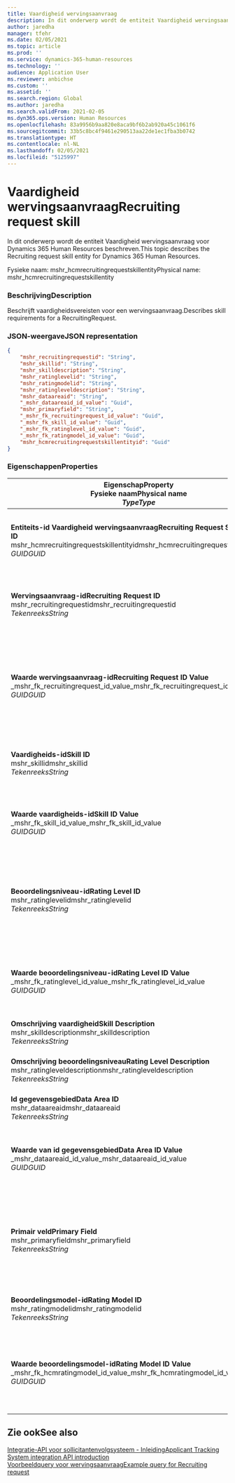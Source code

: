 ```yaml
---
title: Vaardigheid wervingsaanvraag
description: In dit onderwerp wordt de entiteit Vaardigheid wervingsaanvraag voor Dynamics 365 Human Resources beschreven.
author: jaredha
manager: tfehr
ms.date: 02/05/2021
ms.topic: article
ms.prod: ''
ms.service: dynamics-365-human-resources
ms.technology: ''
audience: Application User
ms.reviewer: anbichse
ms.custom: ''
ms.assetid: ''
ms.search.region: Global
ms.author: jaredha
ms.search.validFrom: 2021-02-05
ms.dyn365.ops.version: Human Resources
ms.openlocfilehash: 83a9956b9aa820e8aca9bf6b2ab920a45c1061f6
ms.sourcegitcommit: 33b5c8bc4f9461e290513aa22de1ec1fba3b0742
ms.translationtype: HT
ms.contentlocale: nl-NL
ms.lasthandoff: 02/05/2021
ms.locfileid: "5125997"
---
```

# <a name="recruiting-request-skill"></a><span data-ttu-id="bb0a4-103">Vaardigheid wervingsaanvraag</span><span class="sxs-lookup"><span data-stu-id="bb0a4-103">Recruiting request skill</span></span>

<span data-ttu-id="bb0a4-104">In dit onderwerp wordt de entiteit Vaardigheid wervingsaanvraag voor Dynamics 365 Human Resources beschreven.</span><span class="sxs-lookup"><span data-stu-id="bb0a4-104">This topic describes the Recruiting request skill entity for Dynamics 365 Human Resources.</span></span>

<span data-ttu-id="bb0a4-105">Fysieke naam: mshr_hcmrecruitingrequestskillentity</span><span class="sxs-lookup"><span data-stu-id="bb0a4-105">Physical name: mshr_hcmrecruitingrequestskillentity</span></span>

### <a name="description"></a><span data-ttu-id="bb0a4-106">Beschrijving</span><span class="sxs-lookup"><span data-stu-id="bb0a4-106">Description</span></span>

<span data-ttu-id="bb0a4-107">Beschrijft vaardigheidsvereisten voor een wervingsaanvraag.</span><span class="sxs-lookup"><span data-stu-id="bb0a4-107">Describes skill requirements for a RecruitingRequest.</span></span>

### <a name="json-representation"></a><span data-ttu-id="bb0a4-108">JSON-weergave</span><span class="sxs-lookup"><span data-stu-id="bb0a4-108">JSON representation</span></span>

```json
{
    "mshr_recruitingrequestid": "String",
    "mshr_skillid": "String",
    "mshr_skilldescription": "String",
    "mshr_ratinglevelid": "String",
    "mshr_ratingmodelid": "String",
    "mshr_ratingleveldescription": "String",
    "mshr_dataareaid": "String",
    "_mshr_dataareaid_id_value": "Guid",
    "mshr_primaryfield": "String",
    "_mshr_fk_recruitingrequest_id_value": "Guid",
    "_mshr_fk_skill_id_value": "Guid",
    "_mshr_fk_ratinglevel_id_value": "Guid",
    "_mshr_fk_ratingmodel_id_value": "Guid",
    "mshr_hcmrecruitingrequestskillentityid": "Guid"
}
```

### <a name="properties"></a><span data-ttu-id="bb0a4-109">Eigenschappen</span><span class="sxs-lookup"><span data-stu-id="bb0a4-109">Properties</span></span>

| <span data-ttu-id="bb0a4-110">Eigenschap</span><span class="sxs-lookup"><span data-stu-id="bb0a4-110">Property</span></span><br><span data-ttu-id="bb0a4-111">**Fysieke naam**</span><span class="sxs-lookup"><span data-stu-id="bb0a4-111">**Physical name**</span></span><br><span data-ttu-id="bb0a4-112">**_Type_**</span><span class="sxs-lookup"><span data-stu-id="bb0a4-112">**_Type_**</span></span> | <span data-ttu-id="bb0a4-113">Gebruiken</span><span class="sxs-lookup"><span data-stu-id="bb0a4-113">Use</span></span> | <span data-ttu-id="bb0a4-114">Beschrijving</span><span class="sxs-lookup"><span data-stu-id="bb0a4-114">Description</span></span> |
| --- | --- | --- |
| <span data-ttu-id="bb0a4-115">**Entiteits-id Vaardigheid wervingsaanvraag**</span><span class="sxs-lookup"><span data-stu-id="bb0a4-115">**Recruiting Request Skill Entity ID**</span></span><br><span data-ttu-id="bb0a4-116">mshr_hcmrecruitingrequestskillentityid</span><span class="sxs-lookup"><span data-stu-id="bb0a4-116">mshr_hcmrecruitingrequestskillentityid</span></span><br><span data-ttu-id="bb0a4-117">*GUID*</span><span class="sxs-lookup"><span data-stu-id="bb0a4-117">*GUID*</span></span> | <span data-ttu-id="bb0a4-118">Alleen-lezen</span><span class="sxs-lookup"><span data-stu-id="bb0a4-118">Read-only</span></span><br><span data-ttu-id="bb0a4-119">Vereist</span><span class="sxs-lookup"><span data-stu-id="bb0a4-119">Required</span></span> | <span data-ttu-id="bb0a4-120">Unieke, door het systeem gegenereerde id voor de record **Vaardigheid wervingsaanvraag**.</span><span class="sxs-lookup"><span data-stu-id="bb0a4-120">System-generated unique identifier for the **Recruiting Request Skill** record.</span></span> |
| <span data-ttu-id="bb0a4-121">**Wervingsaanvraag-id**</span><span class="sxs-lookup"><span data-stu-id="bb0a4-121">**Recruiting Request ID**</span></span><br><span data-ttu-id="bb0a4-122">mshr_recruitingrequestid</span><span class="sxs-lookup"><span data-stu-id="bb0a4-122">mshr_recruitingrequestid</span></span><br><span data-ttu-id="bb0a4-123">*Tekenreeks*</span><span class="sxs-lookup"><span data-stu-id="bb0a4-123">*String*</span></span> | <span data-ttu-id="bb0a4-124">Eenmaal schrijven</span><span class="sxs-lookup"><span data-stu-id="bb0a4-124">Write-once</span></span><br><span data-ttu-id="bb0a4-125">Vereist</span><span class="sxs-lookup"><span data-stu-id="bb0a4-125">Required</span></span> | <span data-ttu-id="bb0a4-126">De door de gebruiker leesbare unieke id van de gekoppelde wervingsaanvraag.</span><span class="sxs-lookup"><span data-stu-id="bb0a4-126">The user-readable unique identifier of the associated recruiting request.</span></span> |
| <span data-ttu-id="bb0a4-127">**Waarde wervingsaanvraag-id**</span><span class="sxs-lookup"><span data-stu-id="bb0a4-127">**Recruiting Request ID Value**</span></span><br><span data-ttu-id="bb0a4-128">_mshr_fk_recruitingrequest_id_value</span><span class="sxs-lookup"><span data-stu-id="bb0a4-128">_mshr_fk_recruitingrequest_id_value</span></span><br><span data-ttu-id="bb0a4-129">*GUID*</span><span class="sxs-lookup"><span data-stu-id="bb0a4-129">*GUID*</span></span> | <span data-ttu-id="bb0a4-130">Alleen-lezen</span><span class="sxs-lookup"><span data-stu-id="bb0a4-130">Read-only</span></span><br><span data-ttu-id="bb0a4-131">Vereist</span><span class="sxs-lookup"><span data-stu-id="bb0a4-131">Required</span></span><br> <span data-ttu-id="bb0a4-132">Refererende sleutel: mshr_hcmrecruitingrequestentityid van mshr_hcmrecruitingrequestentity entiteit</span><span class="sxs-lookup"><span data-stu-id="bb0a4-132">Foreign key: mshr_hcmrecruitingrequestentityid of mshr_hcmrecruitingrequestentity entity</span></span> | <span data-ttu-id="bb0a4-133">De door het systeem gegenereerde unieke id van de gekoppelde wervingsaanvraag.</span><span class="sxs-lookup"><span data-stu-id="bb0a4-133">System-generated unique identifier of the associated recruiting request.</span></span> |
| <span data-ttu-id="bb0a4-134">**Vaardigheids-id**</span><span class="sxs-lookup"><span data-stu-id="bb0a4-134">**Skill ID**</span></span><br><span data-ttu-id="bb0a4-135">mshr_skillid</span><span class="sxs-lookup"><span data-stu-id="bb0a4-135">mshr_skillid</span></span><br><span data-ttu-id="bb0a4-136">*Tekenreeks*</span><span class="sxs-lookup"><span data-stu-id="bb0a4-136">*String*</span></span><br> | <span data-ttu-id="bb0a4-137">Eenmaal schrijven</span><span class="sxs-lookup"><span data-stu-id="bb0a4-137">Write-once</span></span><br><span data-ttu-id="bb0a4-138">Vereist</span><span class="sxs-lookup"><span data-stu-id="bb0a4-138">Required</span></span> | <span data-ttu-id="bb0a4-139">De door de gebruiker leesbare unieke id van de vereiste vaardigheid.</span><span class="sxs-lookup"><span data-stu-id="bb0a4-139">The user-readable unique identifier of the required skill.</span></span> |
| <span data-ttu-id="bb0a4-140">**Waarde vaardigheids-id**</span><span class="sxs-lookup"><span data-stu-id="bb0a4-140">**Skill ID Value**</span></span><br><span data-ttu-id="bb0a4-141">_mshr_fk_skill_id_value</span><span class="sxs-lookup"><span data-stu-id="bb0a4-141">_mshr_fk_skill_id_value</span></span><br><span data-ttu-id="bb0a4-142">*GUID*</span><span class="sxs-lookup"><span data-stu-id="bb0a4-142">*GUID*</span></span> | <span data-ttu-id="bb0a4-143">Alleen-lezen</span><span class="sxs-lookup"><span data-stu-id="bb0a4-143">Read-only</span></span><br><span data-ttu-id="bb0a4-144">Vereist</span><span class="sxs-lookup"><span data-stu-id="bb0a4-144">Required</span></span><br><span data-ttu-id="bb0a4-145">Refererende sleutel: mshr_hcmskillentityid van mshr_hcmskillentity entiteit</span><span class="sxs-lookup"><span data-stu-id="bb0a4-145">Foreign key: mshr_hcmskillentityid of mshr_hcmskillentity entity</span></span> | <span data-ttu-id="bb0a4-146">Unieke door het systeem gegenereerde id van de vereiste vaardigheid.</span><span class="sxs-lookup"><span data-stu-id="bb0a4-146">System-generated unique identifier of the required skill.</span></span> |
| <span data-ttu-id="bb0a4-147">**Beoordelingsniveau-id**</span><span class="sxs-lookup"><span data-stu-id="bb0a4-147">**Rating Level ID**</span></span><br><span data-ttu-id="bb0a4-148">mshr_ratinglevelid</span><span class="sxs-lookup"><span data-stu-id="bb0a4-148">mshr_ratinglevelid</span></span><br><span data-ttu-id="bb0a4-149">*Tekenreeks*</span><span class="sxs-lookup"><span data-stu-id="bb0a4-149">*String*</span></span> | <span data-ttu-id="bb0a4-150">Eenmaal schrijven</span><span class="sxs-lookup"><span data-stu-id="bb0a4-150">Write-once</span></span><br><span data-ttu-id="bb0a4-151">Optioneel</span><span class="sxs-lookup"><span data-stu-id="bb0a4-151">Optional</span></span> | <span data-ttu-id="bb0a4-152">De vereiste waarde voor het vaardigheidsniveau dat voor de functie is geselecteerd, op basis van het beoordelingsmodel dat aan de vaardigheid is toegewezen.</span><span class="sxs-lookup"><span data-stu-id="bb0a4-152">The required skill level value selected for the job, based on the rating model assigned to the skill.</span></span> |
| <span data-ttu-id="bb0a4-153">**Waarde beoordelingsniveau-id**</span><span class="sxs-lookup"><span data-stu-id="bb0a4-153">**Rating Level ID Value**</span></span><br><span data-ttu-id="bb0a4-154">_mshr_fk_ratinglevel_id_value</span><span class="sxs-lookup"><span data-stu-id="bb0a4-154">_mshr_fk_ratinglevel_id_value</span></span><br><span data-ttu-id="bb0a4-155">*GUID*</span><span class="sxs-lookup"><span data-stu-id="bb0a4-155">*GUID*</span></span> | <span data-ttu-id="bb0a4-156">Alleen-lezen</span><span class="sxs-lookup"><span data-stu-id="bb0a4-156">Read-only</span></span><br><span data-ttu-id="bb0a4-157">Optioneel</span><span class="sxs-lookup"><span data-stu-id="bb0a4-157">Optional</span></span><br><span data-ttu-id="bb0a4-158">Refererende sleutel: mshr_hcmratinglevelentityid van mshr_hcmratinglevelentity entiteit</span><span class="sxs-lookup"><span data-stu-id="bb0a4-158">Foreign key: mshr_hcmratinglevelentityid of mshr_hcmratinglevelentity entity</span></span> | <span data-ttu-id="bb0a4-159">Door het systeem gegenereerde unieke id voor het niveau.</span><span class="sxs-lookup"><span data-stu-id="bb0a4-159">System-generated unique identifier for the level.</span></span> |
| <span data-ttu-id="bb0a4-160">**Omschrijving vaardigheid**</span><span class="sxs-lookup"><span data-stu-id="bb0a4-160">**Skill Description**</span></span><br><span data-ttu-id="bb0a4-161">mshr_skilldescription</span><span class="sxs-lookup"><span data-stu-id="bb0a4-161">mshr_skilldescription</span></span><br><span data-ttu-id="bb0a4-162">*Tekenreeks*</span><span class="sxs-lookup"><span data-stu-id="bb0a4-162">*String*</span></span> | <span data-ttu-id="bb0a4-163">Alleen-lezen</span><span class="sxs-lookup"><span data-stu-id="bb0a4-163">Read-only</span></span><br><span data-ttu-id="bb0a4-164">Vereist</span><span class="sxs-lookup"><span data-stu-id="bb0a4-164">Required</span></span> | <span data-ttu-id="bb0a4-165">De omschrijving van de vaardigheid.</span><span class="sxs-lookup"><span data-stu-id="bb0a4-165">The skill description.</span></span> |
| <span data-ttu-id="bb0a4-166">**Omschrijving beoordelingsniveau**</span><span class="sxs-lookup"><span data-stu-id="bb0a4-166">**Rating Level Description**</span></span><br><span data-ttu-id="bb0a4-167">mshr_ratingleveldescription</span><span class="sxs-lookup"><span data-stu-id="bb0a4-167">mshr_ratingleveldescription</span></span><br><span data-ttu-id="bb0a4-168">*Tekenreeks*</span><span class="sxs-lookup"><span data-stu-id="bb0a4-168">*String*</span></span> | <span data-ttu-id="bb0a4-169">Alleen-lezen</span><span class="sxs-lookup"><span data-stu-id="bb0a4-169">Read-only</span></span><br><span data-ttu-id="bb0a4-170">Optioneel</span><span class="sxs-lookup"><span data-stu-id="bb0a4-170">Optional</span></span> | <span data-ttu-id="bb0a4-171">De omschrijving van de geselecteerde vaardigheidsniveau.</span><span class="sxs-lookup"><span data-stu-id="bb0a4-171">The description of the selected skill level.</span></span> |
| <span data-ttu-id="bb0a4-172">**Id gegevensgebied**</span><span class="sxs-lookup"><span data-stu-id="bb0a4-172">**Data Area ID**</span></span><br><span data-ttu-id="bb0a4-173">mshr_dataareaid</span><span class="sxs-lookup"><span data-stu-id="bb0a4-173">mshr_dataareaid</span></span><br><span data-ttu-id="bb0a4-174">*Tekenreeks*</span><span class="sxs-lookup"><span data-stu-id="bb0a4-174">*String*</span></span> | <span data-ttu-id="bb0a4-175">Lezen/schrijven</span><span class="sxs-lookup"><span data-stu-id="bb0a4-175">Read/write</span></span><br><span data-ttu-id="bb0a4-176">Optioneel</span><span class="sxs-lookup"><span data-stu-id="bb0a4-176">Optional</span></span> | <span data-ttu-id="bb0a4-177">Geeft de rechtspersoon (bedrijf) op.</span><span class="sxs-lookup"><span data-stu-id="bb0a4-177">Specifies the legal entity (company).</span></span> |
| <span data-ttu-id="bb0a4-178">**Waarde van id gegevensgebied**</span><span class="sxs-lookup"><span data-stu-id="bb0a4-178">**Data Area ID Value**</span></span><br><span data-ttu-id="bb0a4-179">_mshr_dataareaid_id_value</span><span class="sxs-lookup"><span data-stu-id="bb0a4-179">_mshr_dataareaid_id_value</span></span><br><span data-ttu-id="bb0a4-180">*GUID*</span><span class="sxs-lookup"><span data-stu-id="bb0a4-180">*GUID*</span></span> | <span data-ttu-id="bb0a4-181">Alleen-lezen</span><span class="sxs-lookup"><span data-stu-id="bb0a4-181">Read-only</span></span><br><span data-ttu-id="bb0a4-182">Optioneel</span><span class="sxs-lookup"><span data-stu-id="bb0a4-182">Optional</span></span><br><span data-ttu-id="bb0a4-183">Refererende sleutel: cdm_companyid van cdm_company entiteit</span><span class="sxs-lookup"><span data-stu-id="bb0a4-183">Foreign key: cdm_companyid of cdm_company entity</span></span> | <span data-ttu-id="bb0a4-184">Door het systeem gegenereerde GUID-waarde die de rechtspersoon (het bedrijf) identificeert.</span><span class="sxs-lookup"><span data-stu-id="bb0a4-184">System-generated GUID value identifying the legal entity (company).</span></span> |
| <span data-ttu-id="bb0a4-185">**Primair veld**</span><span class="sxs-lookup"><span data-stu-id="bb0a4-185">**Primary Field**</span></span><br><span data-ttu-id="bb0a4-186">mshr_primaryfield</span><span class="sxs-lookup"><span data-stu-id="bb0a4-186">mshr_primaryfield</span></span><br><span data-ttu-id="bb0a4-187">*Tekenreeks*</span><span class="sxs-lookup"><span data-stu-id="bb0a4-187">*String*</span></span> | <span data-ttu-id="bb0a4-188">Alleen-lezen</span><span class="sxs-lookup"><span data-stu-id="bb0a4-188">Read-only</span></span><br><span data-ttu-id="bb0a4-189">Vereist</span><span class="sxs-lookup"><span data-stu-id="bb0a4-189">Required</span></span> | <span data-ttu-id="bb0a4-190">Samenvoeging van de waarde en vaardigheids-id van de wervingsaanvraag als een andere methode om een record een unieke id te geven.</span><span class="sxs-lookup"><span data-stu-id="bb0a4-190">Concatenation of Recruiting Request value and Skill ID as another method to uniquely identify the record.</span></span> |
| <span data-ttu-id="bb0a4-191">**Beoordelingsmodel-id**</span><span class="sxs-lookup"><span data-stu-id="bb0a4-191">**Rating Model ID**</span></span><br><span data-ttu-id="bb0a4-192">mshr_ratingmodelid</span><span class="sxs-lookup"><span data-stu-id="bb0a4-192">mshr_ratingmodelid</span></span><br><span data-ttu-id="bb0a4-193">*Tekenreeks*</span><span class="sxs-lookup"><span data-stu-id="bb0a4-193">*String*</span></span> | <span data-ttu-id="bb0a4-194">Lezen-schrijven</span><span class="sxs-lookup"><span data-stu-id="bb0a4-194">Read-write</span></span><br><span data-ttu-id="bb0a4-195">Vereist</span><span class="sxs-lookup"><span data-stu-id="bb0a4-195">Required</span></span> | <span data-ttu-id="bb0a4-196">Het beoordelingsmodel dat wordt gebruikt om de vaardigheid te beoordelen.</span><span class="sxs-lookup"><span data-stu-id="bb0a4-196">The rating model used to rate the skill.</span></span> |
| <span data-ttu-id="bb0a4-197">**Waarde beoordelingsmodel-id**</span><span class="sxs-lookup"><span data-stu-id="bb0a4-197">**Rating Model ID Value**</span></span><br><span data-ttu-id="bb0a4-198">_mshr_fk_hcmratingmodel_id_value</span><span class="sxs-lookup"><span data-stu-id="bb0a4-198">_mshr_fk_hcmratingmodel_id_value</span></span><br><span data-ttu-id="bb0a4-199">*GUID*</span><span class="sxs-lookup"><span data-stu-id="bb0a4-199">*GUID*</span></span> | <span data-ttu-id="bb0a4-200">Alleen-lezen</span><span class="sxs-lookup"><span data-stu-id="bb0a4-200">Read-only</span></span><br><span data-ttu-id="bb0a4-201">Vereist</span><span class="sxs-lookup"><span data-stu-id="bb0a4-201">Required</span></span><br><span data-ttu-id="bb0a4-202">Refererende sleutel: mshr_hcmratingmodelentityid van mshr_hcmratingmodelentity entiteit</span><span class="sxs-lookup"><span data-stu-id="bb0a4-202">Foreign key: mshr_hcmratingmodelentityid of mshr_hcmratingmodelentity entity</span></span> | <span data-ttu-id="bb0a4-203">Door het systeem gegenereerde unieke id van het beoordelingsmodel dat wordt gebruikt om de vaardigheid te beoordelen.</span><span class="sxs-lookup"><span data-stu-id="bb0a4-203">System-generated unique identifier of the rating model used to rate the skill.</span></span> |

## <a name="see-also"></a><span data-ttu-id="bb0a4-204">Zie ook</span><span class="sxs-lookup"><span data-stu-id="bb0a4-204">See also</span></span>

[<span data-ttu-id="bb0a4-205">Integratie-API voor sollicitantenvolgsysteem - Inleiding</span><span class="sxs-lookup"><span data-stu-id="bb0a4-205">Applicant Tracking System integration API introduction</span></span>](hr-admin-integration-ats-api-introduction.md)<br>
[<span data-ttu-id="bb0a4-206">Voorbeeldquery voor wervingsaanvraag</span><span class="sxs-lookup"><span data-stu-id="bb0a4-206">Example query for Recruiting request</span></span>](hr-admin-integration-ats-api-recruiting-request-example-query.md)
